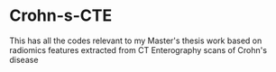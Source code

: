 # Crohn-s-CTE
This has all the codes relevant to my Master's thesis work based on radiomics features extracted from CT Enterography scans of Crohn's disease
